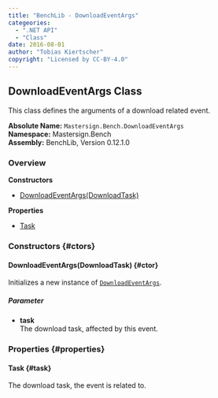 ```yaml
---
title: "BenchLib - DownloadEventArgs"
categeories:
  - ".NET API"
  - "Class"
date: 2016-08-01
author: "Tobias Kiertscher"
copyright: "Licensed by CC-BY-4.0"
---
```


## DownloadEventArgs Class
This class defines the arguments of a download related event. 

**Absolute Name:** `Mastersign.Bench.DownloadEventArgs`  
**Namespace:** Mastersign.Bench  
**Assembly:** BenchLib, Version 0.12.1.0



### Overview
**Constructors**

* [DownloadEventArgs(DownloadTask)](#ctor)

**Properties**

* [Task](#task)

### Constructors {#ctors}

#### DownloadEventArgs(DownloadTask) {#ctor}
Initializes a new instance of  [`DownloadEventArgs`](/clr-api/mastersign-bench-downloadeventargs/). 

##### Parameter

* **task**  
  The download task, affected by this event.

### Properties {#properties}

#### Task {#task}
The download task, the event is related to. 

